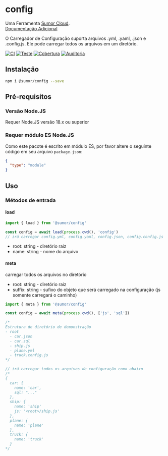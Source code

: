 # config

Uma Ferramenta [Sumor Cloud](https://sumor.cloud).  
[Documentação Adicional](https://sumor.cloud/config)

O Carregador de Configuração suporta arquivos .yml, .yaml, .json e .config.js. Ele pode carregar todos os arquivos em um diretório.

[![CI](https://github.com/sumor-cloud/config/actions/workflows/ci.yml/badge.svg)](https://github.com/sumor-cloud/config/actions/workflows/ci.yml)
[![Teste](https://github.com/sumor-cloud/config/actions/workflows/ut.yml/badge.svg)](https://github.com/sumor-cloud/config/actions/workflows/ut.yml)
[![Cobertura](https://github.com/sumor-cloud/config/actions/workflows/coverage.yml/badge.svg)](https://github.com/sumor-cloud/config/actions/workflows/coverage.yml)
[![Auditoria](https://github.com/sumor-cloud/config/actions/workflows/audit.yml/badge.svg)](https://github.com/sumor-cloud/config/actions/workflows/audit.yml)

## Instalação

```bash
npm i @sumor/config --save
```

## Pré-requisitos

### Versão Node.JS

Requer Node.JS versão 18.x ou superior

### Requer módulo ES Node.JS

Como este pacote é escrito em módulo ES,
por favor altere o seguinte código em seu arquivo `package.json`:

```json
{
  "type": "module"
}
```

## Uso

### Métodos de entrada

#### load

```js
import { load } from '@sumor/config'

const config = await load(process.cwd(), 'config')
// irá carregar config.yml, config.yaml, config.json, config.config.js
```

- root: string - diretório raiz
- name: string - nome do arquivo

#### meta

carregar todos os arquivos no diretório

- root: string - diretório raiz
- suffix: string - sufixo do objeto que será carregado na configuração (js somente carregará o caminho)

```js
import { meta } from '@sumor/config'

const config = await meta(process.cwd(), ['js', 'sql'])

/*
Estrutura de diretório de demonstração
- root
  - car.json
  - car.sql
  - ship.js
  - plane.yml
  - truck.config.js
*/

// irá carregar todos os arquivos de configuração como abaixo
/*
{
  car: {
    name: 'car',
    sql: "..."
  },
  ship: {
    name: 'ship'
    js: '<root>/ship.js'
  },
  plane: {
    name: 'plane'
  },
  truck: {
    name: 'truck'
  }
*/
```
